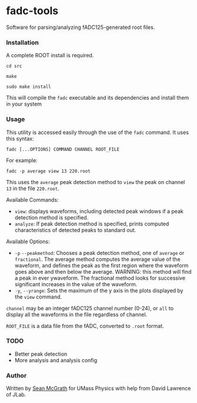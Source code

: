 # fadc-tools
Software for parsing/analyzing fADC125-generated root files.

### Installation

A complete ROOT install is required.

`cd src`

`make`

`sudo make install`

This will compile the `fadc` executable and its dependencies and install them in your system

### Usage

This utility is accessed easily through the use of the `fadc` command. It uses this syntax:

`fadc [...OPTIONS] COMMAND CHANNEL ROOT_FILE`

For example:

`fadc -p average view 13 220.root`

This uses the `average` peak detection method to `view` the peak on channel `13` in the file `220.root`.

Available Commands:
* `view`: displays waveforms, including detected peak windows if a peak detection method is specified.
* `analyze`: If peak detection method is specified, prints computed characteristics of detected peaks to standard out.

Available Options:
* `-p` `--peakmethod`: Chooses a peak detection method, one of `average` or `fractional`. The average method computes the average value of the waveform, and defines the peak as the first region where the waveform goes above and then below the average. WARNING: this method will find a peak in ever ywaveform. The fractional method looks for successive significant increases in the value of the waveform.
* `-y`, `--yrange`: Sets the maximum of the y axis in the plots displayed by the `view` command.

`channel` may be an integer fADC125 channel number (0-24), or `all` to display all the waveforms in the file regardless of channel.

`ROOT_FILE` is a data file from the fADC, converted to `.root` format.

### TODO
* Better peak detection
* More analysis and analysis config

### Author

Written by [Sean McGrath](www.smcgrath.me) for UMass Physics with help from David Lawrence of JLab.
